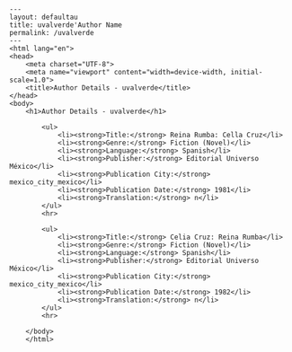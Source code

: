 
    ---
    layout: defaultau
    title: uvalverde'Author Name 
    permalink: /uvalverde
    ---
    <html lang="en">
    <head>
        <meta charset="UTF-8">
        <meta name="viewport" content="width=device-width, initial-scale=1.0">
        <title>Author Details - uvalverde</title>
    </head>
    <body>
        <h1>Author Details - uvalverde</h1>
        
            <ul>
                <li><strong>Title:</strong> Reina Rumba: Cella Cruz</li>
                <li><strong>Genre:</strong> Fiction (Novel)</li>
                <li><strong>Language:</strong> Spanish</li>
                <li><strong>Publisher:</strong> Editorial Universo México</li>
                <li><strong>Publication City:</strong> mexico_city_mexico</li>
                <li><strong>Publication Date:</strong> 1981</li>
                <li><strong>Translation:</strong> n</li>
            </ul>
            <hr>
            
            <ul>
                <li><strong>Title:</strong> Celia Cruz: Reina Rumba</li>
                <li><strong>Genre:</strong> Fiction (Novel)</li>
                <li><strong>Language:</strong> Spanish</li>
                <li><strong>Publisher:</strong> Editorial Universo México</li>
                <li><strong>Publication City:</strong> mexico_city_mexico</li>
                <li><strong>Publication Date:</strong> 1982</li>
                <li><strong>Translation:</strong> n</li>
            </ul>
            <hr>
            
        </body>
        </html>
        